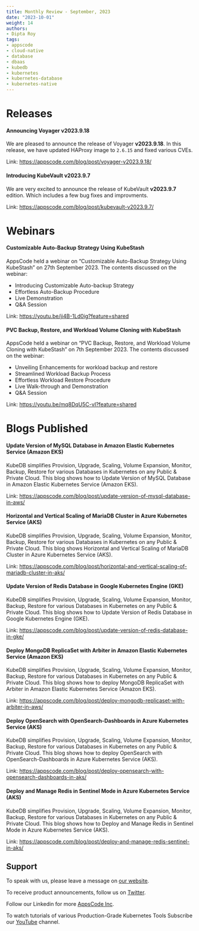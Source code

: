 ```yaml
---
title: Monthly Review - September, 2023
date: "2023-10-01"
weight: 14
authors:
- Dipta Roy
tags:
- appscode
- cloud-native
- database
- dbaas
- kubedb
- kubernetes
- kubernetes-database
- kubernetes-native
---
```


# Releases


#### Announcing Voyager v2023.9.18

We are pleased to announce the release of Voyager **v2023.9.18**. In this release, we have updated HAProxy image to `2.6.15` and fixed various CVEs.

Link: https://appscode.com/blog/post/voyager-v2023.9.18/


#### Introducing KubeVault v2023.9.7

We are very excited to announce the release of KubeVault **v2023.9.7** edition. Which includes a few bug fixes and improvments.

Link: https://appscode.com/blog/post/kubevault-v2023.9.7/






# Webinars


#### Customizable Auto-Backup Strategy Using KubeStash

AppsCode held a webinar on “Customizable Auto-Backup Strategy Using KubeStash” on 27th September 2023. The contents discussed on the webinar:

- Introducing  Customizable Auto-backup Strategy
- Effortless Auto-Backup Procedure
- Live Demonstration
- Q&A Session

Link: https://youtu.be/ji4B-1Ld0ig?feature=shared


#### PVC Backup, Restore, and Workload Volume Cloning with KubeStash

AppsCode held a webinar on “PVC Backup, Restore, and Workload Volume Cloning with KubeStash” on 7th September 2023. The contents discussed on the webinar:

- Unveiling Enhancements for workload backup and restore
- Streamlined Workload Backup Process
- Effortless Workload Restore Procedure
- Live Walk-through and Demonstration
- Q&A Session

Link: https://youtu.be/mq8DqU5C-vI?feature=shared






# Blogs Published


#### Update Version of MySQL Database in Amazon Elastic Kubernetes Service (Amazon EKS)

KubeDB simplifies Provision, Upgrade, Scaling, Volume Expansion, Monitor, Backup, Restore for various Databases in Kubernetes on any Public & Private Cloud. This blog shows how to Update Version of MySQL Database in Amazon Elastic Kubernetes Service (Amazon EKS).

Link: https://appscode.com/blog/post/update-version-of-mysql-database-in-aws/



#### Horizontal and Vertical Scaling of MariaDB Cluster in Azure Kubernetes Service (AKS)

KubeDB simplifies Provision, Upgrade, Scaling, Volume Expansion, Monitor, Backup, Restore for various Databases in Kubernetes on any Public & Private Cloud. This blog shows Horizontal and Vertical Scaling of MariaDB Cluster in Azure Kubernetes Service (AKS).

Link: https://appscode.com/blog/post/horizontal-and-vertical-scaling-of-mariadb-cluster-in-aks/



#### Update Version of Redis Database in Google Kubernetes Engine (GKE)

KubeDB simplifies Provision, Upgrade, Scaling, Volume Expansion, Monitor, Backup, Restore for various Databases in Kubernetes on any Public & Private Cloud. This blog shows how to Update Version of Redis Database in Google Kubernetes Engine (GKE). 

Link: https://appscode.com/blog/post/update-version-of-redis-database-in-gke/



#### Deploy MongoDB ReplicaSet with Arbiter in Amazon Elastic Kubernetes Service (Amazon EKS)

KubeDB simplifies Provision, Upgrade, Scaling, Volume Expansion, Monitor, Backup, Restore for various Databases in Kubernetes on any Public & Private Cloud. This blog shows how to deploy MongoDB ReplicaSet with Arbiter in Amazon Elastic Kubernetes Service (Amazon EKS).

Link: https://appscode.com/blog/post/deploy-mongodb-replicaset-with-arbiter-in-aws/



#### Deploy OpenSearch with OpenSearch-Dashboards in Azure Kubernetes Service (AKS)

KubeDB simplifies Provision, Upgrade, Scaling, Volume Expansion, Monitor, Backup, Restore for various Databases in Kubernetes on any Public & Private Cloud. This blog shows how to deploy OpenSearch with OpenSearch-Dashboards in Azure Kubernetes Service (AKS).

Link: https://appscode.com/blog/post/deploy-opensearch-with-opensearch-dashboards-in-aks/



#### Deploy and Manage Redis in Sentinel Mode in Azure Kubernetes Service (AKS)

KubeDB simplifies Provision, Upgrade, Scaling, Volume Expansion, Monitor, Backup, Restore for various Databases in Kubernetes on any Public & Private Cloud. This blog shows how to Deploy and Manage Redis in Sentinel Mode in Azure Kubernetes Service (AKS).

Link: https://appscode.com/blog/post/deploy-and-manage-redis-sentinel-in-aks/




## Support

To speak with us, please leave a message on [our website](https://appscode.com/contact/).

To receive product announcements, follow us on [Twitter](https://twitter.com/AppsCodeHQ/).

Follow our Linkedin for more [AppsCode Inc](https://www.linkedin.com/company/appscode/).

To watch tutorials of various Production-Grade Kubernetes Tools Subscribe our [YouTube](https://youtube.com/@appscode) channel.
